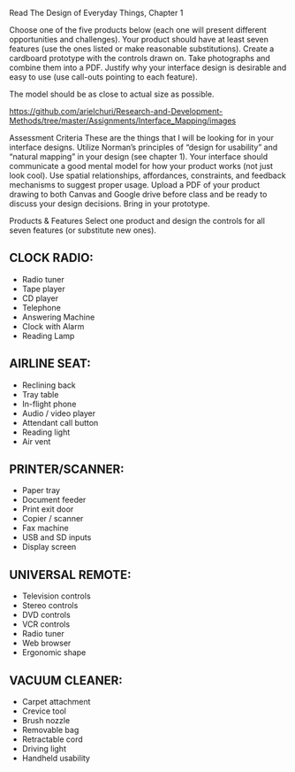 Read The Design of Everyday Things, Chapter 1

Choose one of the five products below (each one will present different opportunities and challenges).
Your product should have at least seven features (use the ones listed or make reasonable substitutions).
Create a cardboard prototype with the controls drawn on. Take photographs and combine them into a PDF.
Justify why your interface design is desirable and easy to use (use call-outs pointing to each feature). 

The model should be as close to actual size as possible.

https://github.com/arielchuri/Research-and-Development-Methods/tree/master/Assignments/Interface_Mapping/images

Assessment Criteria
These are the things that I will be looking for in your interface designs.
Utilize Norman’s principles of “design for usability” and “natural mapping” in your design (see chapter 1).
Your interface should communicate a good mental model for how your product works (not just look cool).
Use spatial relationships, affordances, constraints, and feedback mechanisms to suggest proper usage.
Upload a PDF of your product drawing to both Canvas and Google drive before class and be ready to discuss your design decisions. Bring in your prototype.

Products & Features
Select one product and design the controls for all seven features (or substitute new ones).

## CLOCK RADIO:
+ Radio tuner
+ Tape player
+ CD player
+ Telephone
+ Answering Machine
+ Clock with Alarm
+ Reading Lamp

## AIRLINE SEAT:
+ Reclining back
+ Tray table
+ In-flight phone
+ Audio / video player
+ Attendant call button
+ Reading light
+ Air vent

## PRINTER/SCANNER:
+ Paper tray
+ Document feeder
+ Print exit door
+ Copier / scanner
+ Fax machine
+ USB and SD inputs
+ Display screen

## UNIVERSAL REMOTE:
+ Television controls
+ Stereo controls
+ DVD controls
+ VCR controls
+ Radio tuner
+ Web browser
+ Ergonomic shape

## VACUUM CLEANER:
+ Carpet attachment
+ Crevice tool
+ Brush nozzle
+ Removable bag
+ Retractable cord
+ Driving light
+ Handheld usability
